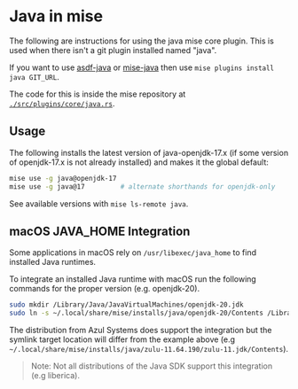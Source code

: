 # Java in mise

The following are instructions for using the java mise core plugin. This is used when there isn't a
git plugin installed named "java".

If you want to use [asdf-java](https://github.com/halcyon/asdf-java)
or [mise-java](https://github.com/rtx-plugins/mise-java)
then use `mise plugins install java GIT_URL`.

The code for this is inside the mise repository at
[`./src/plugins/core/java.rs`](https://github.com/jdx/mise/blob/main/src/plugins/core/java.rs).

## Usage

The following installs the latest version of java-openjdk-17.x (if some version of openjdk-17.x is
not already installed) and makes it the global default:

```sh
mise use -g java@openjdk-17
mise use -g java@17         # alternate shorthands for openjdk-only
```

See available versions with `mise ls-remote java`.

## macOS JAVA_HOME Integration

Some applications in macOS rely on `/usr/libexec/java_home` to find installed Java runtimes.

To integrate an installed Java runtime with macOS run the following commands for the proper version (e.g. openjdk-20).

```sh
sudo mkdir /Library/Java/JavaVirtualMachines/openjdk-20.jdk
sudo ln -s ~/.local/share/mise/installs/java/openjdk-20/Contents /Library/Java/JavaVirtualMachines/openjdk-20.jdk/Contents
```

The distribution from Azul Systems does support the integration but the symlink target location will differ from the example above (e.g `~/.local/share/mise/installs/java/zulu-11.64.190/zulu-11.jdk/Contents`).

> Note: Not all distributions of the Java SDK support this integration (e.g liberica).
